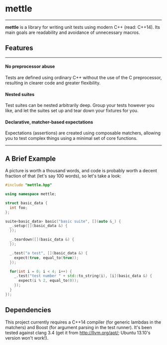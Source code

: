 # mettle
---

**mettle** is a library for writing unit tests using modern C++ (read: C++14).
Its main goals are readability and avoidance of unnecessary macros.

## Features
---

#### No preprocessor abuse

Tests are defined using ordinary C++ without the use of the C preprocessor,
resulting in clearer code and greater flexibility.

#### Nested suites

Test suites can be nested arbitrarily deep. Group your tests however you like,
and let the suites set up and tear down your fixtures for you.

#### Declarative, matcher-based expectations

Expectations (assertions) are created using composable matchers, allowing you to
test complex things using a minimal set of core functions.

---

## A Brief Example

A picture is worth a thousand words, and code is probably worth a decent
fraction of that (let's say 100 words), so let's take a look:

```c++
#include "mettle.hpp"

using namespace mettle;

struct basic_data {
  int foo;
};

suite<basic_data> basic("basic suite", [](auto &_) {
  _.setup([](basic_data &) {
  });

  _.teardown([](basic_data &) {
  });

  _.test("a test", [](basic_data &) {
    expect(true, equal_to(true));
  });

  for(int i = 0; i < 4; i++) {
    _.test("test number " + std::to_string(i), [i](basic_data &) {
      expect(i % 2, equal_to(0));
    });
  }
});
```

## Dependencies

This project currently requires a C++14 compiler (for generic lambdas in the
matchers) and Boost (for argument parsing in the test runner). It's been tested
against clang 3.4 (get it from http://llvm.org/apt/; Ubuntu 13.10's version
won't work!).
